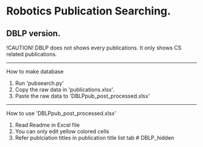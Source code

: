 # Robotics Publication Searching.
## DBLP version.

!CAUTION!
DBLP does not shows every publications.
It only shows CS related publications.
- - -
How to make database
1. Run 'pubsearch.py'
2. Copy the raw data in 'publications.xlsx'.
3. Paste the raw data to 'DBLPpub_post_processed.xlsx'
- - -
How to use 'DBLPpub_post_processed.xlsx'<br/>
1. Read Readme in Excel file
2. You can only edit yellow colored cells
3. Refer publciation titles in publication title list tab
#   D B L P _ h i d d e n 
 
 
